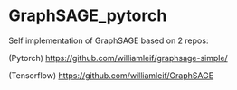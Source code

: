 # GraphSAGE_pytorch
Self implementation of GraphSAGE based on 2 repos: 

(Pytorch) https://github.com/williamleif/graphsage-simple/

(Tensorflow) https://github.com/williamleif/GraphSAGE



